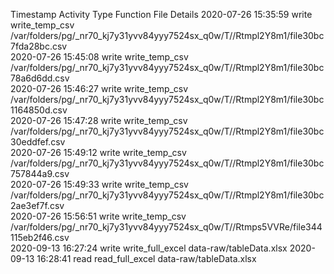 Timestamp	Activity Type	Function	File	Details
2020-07-26 15:35:59	write	write_temp_csv	/var/folders/pg/_nr70_kj7y31yvv84yyy7524sx_q0w/T//Rtmpl2Y8m1/file30bc7fda28bc.csv	
2020-07-26 15:45:08	write	write_temp_csv	/var/folders/pg/_nr70_kj7y31yvv84yyy7524sx_q0w/T//Rtmpl2Y8m1/file30bc78a6d6dd.csv	
2020-07-26 15:46:27	write	write_temp_csv	/var/folders/pg/_nr70_kj7y31yvv84yyy7524sx_q0w/T//Rtmpl2Y8m1/file30bc1164850d.csv	
2020-07-26 15:47:28	write	write_temp_csv	/var/folders/pg/_nr70_kj7y31yvv84yyy7524sx_q0w/T//Rtmpl2Y8m1/file30bc30eddfef.csv	
2020-07-26 15:49:12	write	write_temp_csv	/var/folders/pg/_nr70_kj7y31yvv84yyy7524sx_q0w/T//Rtmpl2Y8m1/file30bc757844a9.csv	
2020-07-26 15:49:33	write	write_temp_csv	/var/folders/pg/_nr70_kj7y31yvv84yyy7524sx_q0w/T//Rtmpl2Y8m1/file30bc2ae3ef7f.csv	
2020-07-26 15:56:51	write	write_temp_csv	/var/folders/pg/_nr70_kj7y31yvv84yyy7524sx_q0w/T//Rtmps5VVRe/file344115eb2f46.csv	
2020-09-13 16:27:24	write	write_full_excel	data-raw/tableData.xlsx	
2020-09-13 16:28:41	read	read_full_excel	data-raw/tableData.xlsx	
